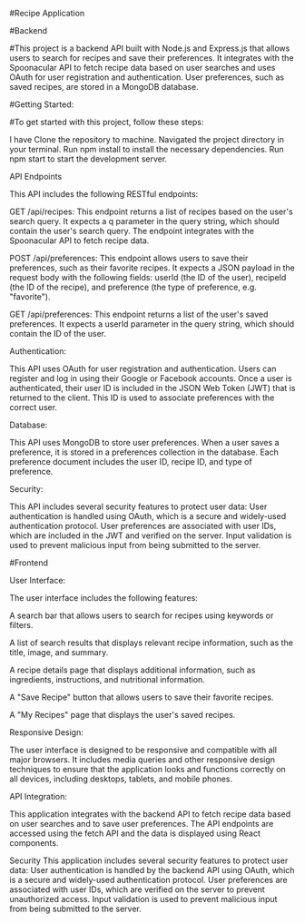 #Recipe Application

#Backend

#This project is a backend API built with Node.js and Express.js that allows users to search for recipes and save their preferences. It integrates with the Spoonacular API to fetch recipe data based on user searches and uses OAuth for user registration and authentication. User preferences, such as saved recipes, are stored in a MongoDB database.

#Getting Started:

#To get started with this project, follow these steps:

I have Clone the repository to machine.
Navigated the project directory in your terminal.
Run npm install to install the necessary dependencies.
Run npm start to start the development server.


API Endpoints

This API includes the following RESTful endpoints:


GET /api/recipes: This endpoint returns a list of recipes based on the user's search query. It expects a q parameter in the query string, which should contain the user's search query. The endpoint integrates with the Spoonacular API to fetch recipe data.

POST /api/preferences: This endpoint allows users to save their preferences, such as their favorite recipes. It expects a JSON payload in the request body with the following fields: userId (the ID of the user), recipeId (the ID of the recipe), and preference (the type of preference, e.g. "favorite").

GET /api/preferences: This endpoint returns a list of the user's saved preferences. It expects a userId parameter in the query string, which should contain the ID of the user.


Authentication:

This API uses OAuth for user registration and authentication. Users can register and log in using their Google or Facebook accounts. Once a user is authenticated, their user ID is included in the JSON Web Token (JWT) that is returned to the client. This ID is used to associate preferences with the correct user.


Database:

This API uses MongoDB to store user preferences. When a user saves a preference, it is stored in a preferences collection in the database. Each preference document includes the user ID, recipe ID, and type of preference.


Security:

This API includes several security features to protect user data:
User authentication is handled using OAuth, which is a secure and widely-used authentication protocol.
User preferences are associated with user IDs, which are included in the JWT and verified on the server.
Input validation is used to prevent malicious input from being submitted to the server.




#Frontend

User Interface:


The user interface includes the following features:

A search bar that allows users to search for recipes using keywords or filters.

A list of search results that displays relevant recipe information, such as the title, image, and summary.

A recipe details page that displays additional information, such as ingredients, instructions, and nutritional information.

A "Save Recipe" button that allows users to save their favorite recipes.

A "My Recipes" page that displays the user's saved recipes.


Responsive Design:

The user interface is designed to be responsive and compatible with all major browsers. It includes media queries and other responsive design techniques to ensure that the application looks and functions correctly on all devices, including desktops, tablets, and mobile phones.

API Integration:

This application integrates with the backend API to fetch recipe data based on user searches and to save user preferences. The API endpoints are accessed using the fetch API and the data is displayed using React components.


Security
This application includes several security features to protect user data:
User authentication is handled by the backend API using OAuth, which is a secure and widely-used authentication protocol.
User preferences are associated with user IDs, which are verified on the server to prevent unauthorized access.
Input validation is used to prevent malicious input from being submitted to the server.
